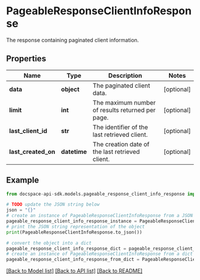 # PageableResponseClientInfoResponse
The response containing paginated client information.

## Properties

Name | Type | Description | Notes
------------ | ------------- | ------------- | -------------
**data** | **object** | The paginated client data. | [optional] 
**limit** | **int** | The maximum number of results returned per page. | [optional] 
**last_client_id** | **str** | The identifier of the last retrieved client. | [optional] 
**last_created_on** | **datetime** | The creation date of the last retrieved client. | [optional] 

## Example

```python
from docspace-api-sdk.models.pageable_response_client_info_response import PageableResponseClientInfoResponse

# TODO update the JSON string below
json = "{}"
# create an instance of PageableResponseClientInfoResponse from a JSON string
pageable_response_client_info_response_instance = PageableResponseClientInfoResponse.from_json(json)
# print the JSON string representation of the object
print(PageableResponseClientInfoResponse.to_json())

# convert the object into a dict
pageable_response_client_info_response_dict = pageable_response_client_info_response_instance.to_dict()
# create an instance of PageableResponseClientInfoResponse from a dict
pageable_response_client_info_response_from_dict = PageableResponseClientInfoResponse.from_dict(pageable_response_client_info_response_dict)
```
[[Back to Model list]](../README.md#documentation-for-models) [[Back to API list]](../README.md#documentation-for-api-endpoints) [[Back to README]](../README.md)


